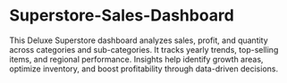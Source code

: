 # Superstore-Sales-Dashboard
This Deluxe Superstore dashboard analyzes sales, profit, and quantity across categories and sub-categories. It tracks yearly trends, top-selling items, and regional performance. Insights help identify growth areas, optimize inventory, and boost profitability through data-driven decisions.
